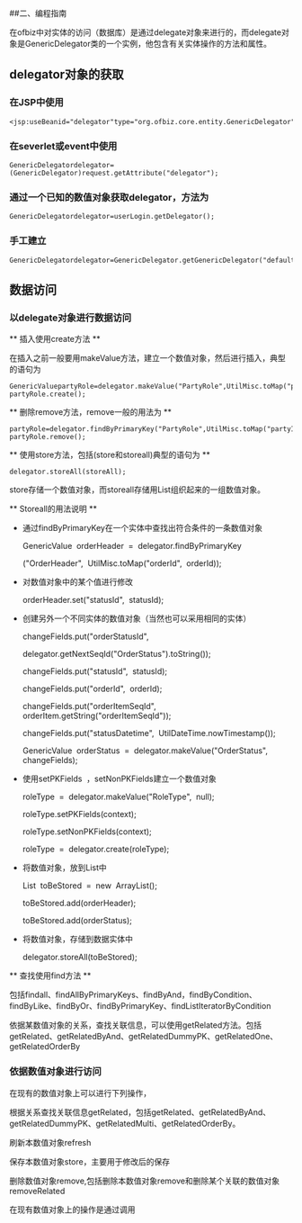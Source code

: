 ##二、编程指南

在ofbiz中对实体的访问（数据库）是通过delegate对象来进行的，而delegate对象是GenericDelegator类的一个实例，他包含有关实体操作的方法和属性。

## delegator对象的获取

### 在JSP中使用

    <jsp:useBeanid="delegator"type="org.ofbiz.core.entity.GenericDelegator"scope="request">

### 在severlet或event中使用

    GenericDelegatordelegator=(GenericDelegator)request.getAttribute("delegator");

### 通过一个已知的数值对象获取delegator，方法为

    GenericDelegatordelegator=userLogin.getDelegator();

### 手工建立

    GenericDelegatordelegator=GenericDelegator.getGenericDelegator("default")

## 数据访问

### 以delegate对象进行数据访问

** 插入使用create方法 **

在插入之前一般要用makeValue方法，建立一个数值对象，然后进行插入，典型的语句为

    GenericValuepartyRole=delegator.makeValue("PartyRole",UtilMisc.toMap("partyId",partyId,"roleTypeId",context.get("roleTypeId")));
    partyRole.create();

** 删除remove方法，remove一般的用法为 **

    partyRole=delegator.findByPrimaryKey("PartyRole",UtilMisc.toMap("partyId",partyId,"roleTypeId",context.get("roleTypeId")));
    partyRole.remove();

** 使用store方法，包括(store和storeall)典型的语句为 **

    delegator.storeAll(storeAll);

store存储一个数值对象，而storeall存储用List组织起来的一组数值对象。

** Storeall的用法说明 **


* 通过findByPrimaryKey在一个实体中查找出符合条件的一条数值对象


    GenericValue  orderHeader  =  delegator.findByPrimaryKey 

    ("OrderHeader",  UtilMisc.toMap("orderId",  orderId));

* 对数值对象中的某个值进行修改   


    orderHeader.set("statusId",  statusId);

* 创建另外一个不同实体的数值对象（当然也可以采用相同的实体）


    changeFields.put("orderStatusId", 

    delegator.getNextSeqId("OrderStatus").toString());

    changeFields.put("statusId",  statusId);

    changeFields.put("orderId",  orderId);

    changeFields.put("orderItemSeqId",  orderItem.getString("orderItemSeqId"));

    changeFields.put("statusDatetime",  UtilDateTime.nowTimestamp());

    GenericValue  orderStatus  =  delegator.makeValue("OrderStatus",  changeFields);

* 使用setPKFields  ，setNonPKFields建立一个数值对象


    roleType  =  delegator.makeValue("RoleType",  null);

    roleType.setPKFields(context);

    roleType.setNonPKFields(context);

    roleType  =  delegator.create(roleType);

* 将数值对象，放到List中


    List  toBeStored  =  new  ArrayList();

    toBeStored.add(orderHeader);

    toBeStored.add(orderStatus);

* 将数值对象，存储到数据实体中


    delegator.storeAll(toBeStored);


** 查找使用find方法 **

包括findall、findAllByPrimaryKeys、findByAnd，findByCondition、findByLike、findByOr、findByPrimaryKey、findListIteratorByCondition


依据某数值对象的关系，查找关联信息，可以使用getRelated方法。包括getRelated、getRelatedByAnd、getRelatedDummyPK、getRelatedOne、getRelatedOrderBy

### 依据数值对象进行访问  


在现有的数值对象上可以进行下列操作，

根据关系查找关联信息getRelated，包括getRelated、getRelatedByAnd、getRelatedDummyPK、getRelatedMulti、getRelatedOrderBy。

刷新本数值对象refresh

保存本数值对象store，主要用于修改后的保存

删除数值对象remove,包括删除本数值对象remove和删除某个关联的数值对象removeRelated

在现有数值对象上的操作是通过调用
